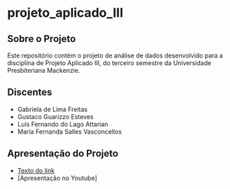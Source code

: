 # projeto_aplicado_III
## Sobre o Projeto
Este repositório contém o projeto de análise de dados desenvolvido para a disciplina de Projeto Aplicado III, do terceiro semestre da Universidade Presbiteriana Mackenzie. 

## Discentes

- Gabriela de Lima Freitas
- Gustaco Guarizzo Esteves
- Luís Fernando do Lago Attarian
- Maria Fernanda Salles Vasconcellos

## Apresentação do Projeto
- [Texto do link](https://github.com/lattarian/projeto_aplicado_III/blob/main/Projeto_Aplicado_III.pdf)
- [Apresentação no Youtube]
